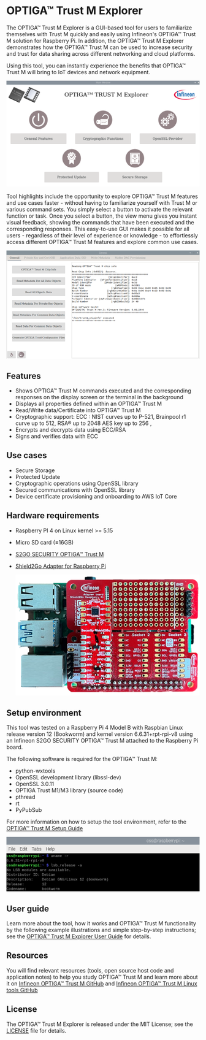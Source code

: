 # **OPTIGA™ Trust M Explorer**

The OPTIGA™ Trust M Explorer is a GUI-based tool for users to familiarize themselves with Trust M quickly and easily using Infineon's OPTIGA™ Trust M solution for Raspberry Pi. In addition, the OPTIGA™ Trust M Explorer demonstrates how the OPTIGA™ Trust M can be used to increase security and trust for data sharing across different networking and cloud platforms.

Using this tool, you can instantly experience the benefits that OPTIGA™ Trust M will bring to IoT devices and network equipment.

![](images/Setup/MainScreen.png)

Tool highlights include the opportunity to explore OPTIGA™ Trust M features and use cases faster - without having to familiarize yourself with Trust M or various command sets. You simply select a button to activate the relevant function or task. Once you select a button, the view menu gives you instant visual feedback, showing the commands that have been executed and the corresponding responses. This easy-to-use GUI makes it possible for all users - regardless of their level of experience or knowledge - to effortlessly access different OPTIGA™ Trust M features and explore common use cases.

![](images/Setup/ChipInfo.png)

## Features

-   Shows OPTIGA™ Trust M commands executed and the corresponding responses on the display screen or the terminal in the background
-   Displays all properties defined within an OPTIGA™ Trust M
-   Read/Write data/Certificate into OPTIGA™ Trust M
-   Cryptographic support:
    ECC : NIST curves up to P-521, Brainpool r1 curve up to 512,
    RSA® up to 2048
    AES key up to 256 ,
-   Encrypts and decrypts data using ECC/RSA
-   Signs and verifies data with ECC

## Use cases

-   Secure Storage
-   Protected Update
-   Cryptographic operations using OpenSSL library
-   Secured communications with OpenSSL library
-   Device certificate provisioning and onboarding to AWS IoT Core


## Hardware requirements

- Raspberry PI 4 on Linux kernel >= 5.15

- Micro SD card (≥16GB)

- [S2GO SECURITY OPTIGA™ Trust M](https://www.infineon.com/cms/en/product/evaluation-boards/s2go-security-optiga-m/)

- [Shield2Go Adapter for Raspberry Pi](https://www.infineon.com/cms/en/product/evaluation-boards/s2go-adapter-rasp-pi-iot/)

  ![](images/Setup/HardwareSetup.png)

## Setup environment

This tool was tested on a Raspberry Pi  4 Model B with Raspbian Linux release version 12 (Bookworm) and kernel version 6.6.31+rpt-rpi-v8 using an Infineon S2GO SECURITY OPTIGA™ Trust M attached to the Raspberry Pi board.

The following software is required for the OPTIGA™ Trust M:
- python-wxtools
- OpenSSL development library (libssl-dev)
- OpenSSL 3.0.11
- OPTIGA Trust M1/M3 library (source code)
- pthread
- rt
- PyPubSub 

For more information on how to setup the tool environment, refer to the [OPTIGA™ Trust M Setup Guide](./Setup%20Guide.md)

![](images/Setup/bookworm.png)

## User guide

Learn more about the tool, how it works and OPTIGA™ Trust M functionality by the following example illustrations and simple step-by-step instructions;  see the [OPTIGA™ Trust M Explorer User Guide](./User%20Guide.md) for details.

## Resources

You will find relevant resources (tools, open source host code and application notes) to help you study OPTIGA™ Trust M and learn more about it on [Infineon OPTIGA™ Trust M GitHub](https://github.com/Infineon/optiga-trust-m) and [Infineon OPTIGA™ Trust M Linux tools GitHub](https://github.com/Infineon/linux-optiga-trust-m)

## License

The OPTIGA™ Trust M Explorer is released under the MIT License; see the [LICENSE](LICENSE) file for details.

